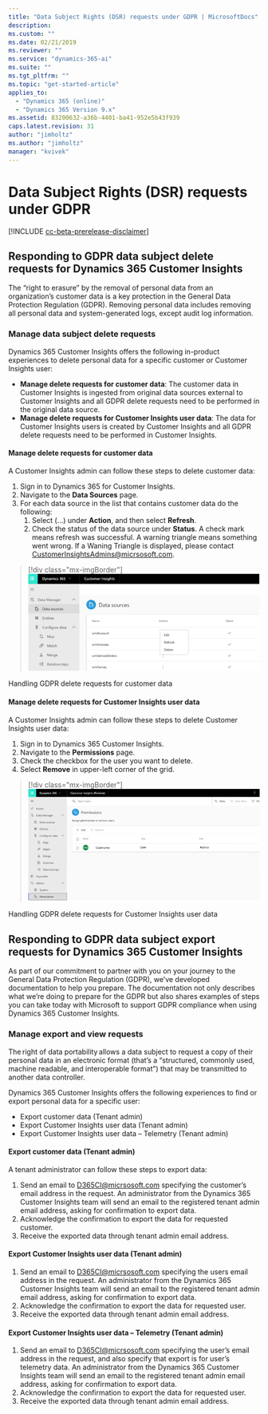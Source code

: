 ```yaml
---
title: "Data Subject Rights (DSR) requests under GDPR | MicrosoftDocs"
description: 
ms.custom: ""
ms.date: 02/21/2019
ms.reviewer: ""
ms.service: "dynamics-365-ai"
ms.suite: ""
ms.tgt_pltfrm: ""
ms.topic: "get-started-article"
applies_to: 
  - "Dynamics 365 (online)"
  - "Dynamics 365 Version 9.x"
ms.assetid: 83200632-a36b-4401-ba41-952e5b43f939
caps.latest.revision: 31
author: "jimholtz"
ms.author: "jimholtz"
manager: "kvivek"
---
```

# Data Subject Rights (DSR) requests under GDPR

[!INCLUDE [cc-beta-prerelease-disclaimer](../includes/cc-beta-prerelease-disclaimer.md)]

## Responding to GDPR data subject delete requests for Dynamics 365 Customer Insights 

The “right to erasure” by the removal of personal data from an organization’s customer data is a key protection in the General Data Protection Regulation (GDPR). Removing personal data includes removing all personal data and system-generated logs, except audit log information.

### Manage data subject delete requests

Dynamics 365 Customer Insights offers the following in-product experiences to delete personal data for a specific customer or Customer Insights user:

- **Manage delete requests for customer data**: The customer data in Customer Insights is ingested from original data sources external to Customer Insights and all GDPR delete requests need to be performed in the original data source.
- **Manage delete requests for Customer Insights user data**: The data for Customer Insights users is created by Customer Insights and all GDPR delete requests need to be performed in Customer Insights.

#### Manage delete requests for customer data

A Customer Insights admin can follow these steps to delete customer data:

1. Sign in to Dynamics 365 for Customer Insights.
2. Navigate to the **Data Sources** page.
3. For each data source in the list that contains customer data do the following:
   1. Select (...) under **Action**, and then select **Refresh**.
   2. Check the status of the data source under **Status**. A check mark means refresh was successful. A warning triangle means something went wrong. If a Waning Triangle is displayed, please contact CustomerInsightsAdmins@micrsosoft.com.

> [!div class="mx-imgBorder"] 
> ![](media/gdpr-data-sources.png "Handling GDPR delete requests for customer data")

Handling GDPR delete requests for customer data

#### Manage delete requests for Customer Insights user data

A Customer Insights admin can follow these steps to delete Customer Insights user data:

1. Sign in to Dynamics 365 Customer Insights.
2. Navigate to the **Permissions** page.
3. Check the checkbox for the user you want to delete.
4. Select **Remove** in upper-left corner of the grid.

> [!div class="mx-imgBorder"] 
> ![](media/gdpr-permissions.png "Handling GDPR delete requests for Customer Insights user data")

Handling GDPR delete requests for Customer Insights user data

## Responding to GDPR data subject export requests for Dynamics 365 Customer Insights

As part of our commitment to partner with you on your journey to the General Data Protection Regulation (GDPR), we’ve developed documentation to help you prepare. The documentation not only describes what we’re doing to prepare for the GDPR but also shares examples of steps you can take today with Microsoft to support GDPR compliance when using Dynamics 365 Customer Insights.

### Manage export and view requests

The right of data portability allows a data subject to request a copy of their personal data in an electronic format (that’s a “structured, commonly used, machine readable, and interoperable format”) that may be transmitted to another data controller.

Dynamics 365 Customer Insights offers the following experiences to find or export personal data for a specific user:

- Export customer data (Tenant admin)
- Export Customer Insights user data (Tenant admin)
- Export Customer Insights user data – Telemetry (Tenant admin)

#### Export customer data (Tenant admin)

A tenant administrator can follow these steps to export data:

1. Send an email to D365CI@micrsosoft.com specifying the customer’s email address in the request. An administrator from the Dynamics 365 Customer Insights team will send an email to the registered tenant admin email address, asking for confirmation to export data.
2. Acknowledge the confirmation to export the data for requested customer.
3. Receive the exported data through tenant admin email address.

#### Export Customer Insights user data (Tenant admin)

1. Send an email to D365CI@micrsosoft.com specifying the users email address in the request. An administrator from the Dynamics 365 Customer Insights team will send an email to the registered tenant admin email address, asking for confirmation to export data.
2. Acknowledge the confirmation to export the data for requested user.
3. Receive the exported data through tenant admin email address.

#### Export Customer Insights user data – Telemetry (Tenant admin)

1. Send an email to D365CI@micrsosoft.com specifying the user’s email address in the request, and also specify that export is for user’s telemetry data. An administrator from the Dynamics 365 Customer Insights team will send an email to the registered tenant admin email address, asking for confirmation to export data.
2. Acknowledge the confirmation to export the data for requested user.
3. Receive the exported data through tenant admin email address.



